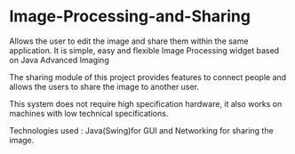 # Image-Processing-and-Sharing

Allows the user to edit the image and share them within the same application.
It is simple, easy and flexible Image Processing widget based on Java Advanced Imaging

The sharing module of this project provides features to connect people and allows the users to share the image to another user.

This system does not require high specification hardware, it also works on machines with low technical specifications.

Technologies used : Java(Swing)for GUI and Networking for sharing the image.
